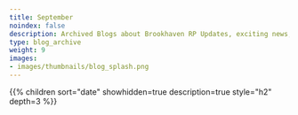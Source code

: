 ```yaml
---
title: September
noindex: false
description: Archived Blogs about Brookhaven RP Updates, exciting news, and new findings
type: blog_archive
weight: 9
images:
- images/thumbnails/blog_splash.png
---
```




{{% children sort="date" showhidden=true description=true style="h2"  depth=3 %}}

